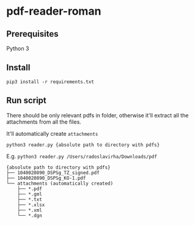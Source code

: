# pdf-reader-roman

## Prerequisites

Python 3

## Install

`pip3 install -r requirements.txt`

## Run script

There should be only relevant pdfs in folder, otherwise it'll extract all the attachments from all the files.

It'll automatically create `attachments`

`python3 reader.py {absolute path to directory with pdfs}`

E.g. `python3 reader.py /Users/radoslavirha/Downloads/pdf`

```
{absolute path to directory with pdfs}
├── 1040020890_DSPSg_TZ_signed.pdf
├── 1040020890_DSPSg_KO-1.pdf
└── attachments (automatically created)
    ├── *.pdf
    ├── *.gml
    ├── *.txt
    ├── *.xlsx
    ├── *.xml
    └── *.dgn
```
